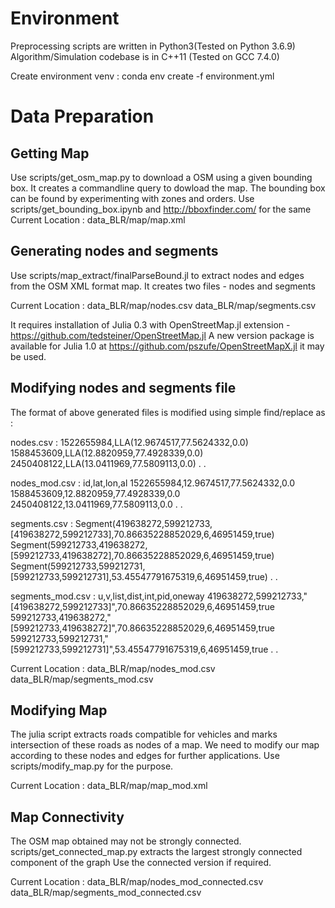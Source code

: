 # Environment 

Preprocessing scripts are written in Python3(Tested on Python 3.6.9)
Algorithm/Simulation codebase is in C++11 (Tested on GCC 7.4.0)

Create environment venv :
	conda env create -f environment.yml

# Data Preparation


## Getting Map
Use scripts/get_osm_map.py to download a OSM using a given bounding box. It creates a commandline query to dowload the map.
The bounding box can be found by experimenting with zones and orders. Use scripts/get_bounding_box.ipynb and http://bboxfinder.com/ for the same
Current Location : data_BLR/map/map.xml

## Generating nodes and segments
Use scripts/map_extract/finalParseBound.jl to extract nodes and edges from the OSM XML format map. It creates two files - nodes and segments

Current Location : data_BLR/map/nodes.csv data_BLR/map/segments.csv

It requires installation of Julia 0.3 with OpenStreetMap.jl extension - https://github.com/tedsteiner/OpenStreetMap.jl
A new version package is available for Julia 1.0 at https://github.com/pszufe/OpenStreetMapX.jl it may be used.

## Modifying nodes and segments file
The format of above generated files is modified using simple find/replace as :

nodes.csv :
1522655984,LLA(12.9674517,77.5624332,0.0)
1588453609,LLA(12.8820959,77.4928339,0.0)
2450408122,LLA(13.0411969,77.5809113,0.0)
.
.

nodes_mod.csv :
id,lat,lon,al
1522655984,12.9674517,77.5624332,0.0
1588453609,12.8820959,77.4928339,0.0
2450408122,13.0411969,77.5809113,0.0
.
.

segments.csv :
Segment(419638272,599212733,[419638272,599212733],70.86635228852029,6,46951459,true)
Segment(599212733,419638272,[599212733,419638272],70.86635228852029,6,46951459,true)
Segment(599212733,599212731,[599212733,599212731],53.45547791675319,6,46951459,true)
.
.

segments_mod.csv :
u,v,list,dist,int,pid,oneway
419638272,599212733,"[419638272,599212733]",70.86635228852029,6,46951459,true
599212733,419638272,"[599212733,419638272]",70.86635228852029,6,46951459,true
599212733,599212731,"[599212733,599212731]",53.45547791675319,6,46951459,true
.
.

Current Location : data_BLR/map/nodes_mod.csv data_BLR/map/segments_mod.csv

## Modifying Map
The julia script extracts roads compatible for vehicles and marks intersection of these roads as nodes of a map.
We need to modify our map according to these nodes and edges for further applications.
Use scripts/modify_map.py for the purpose.

Current Location : data_BLR/map/map_mod.xml

## Map Connectivity
The OSM map obtained may not be strongly connected. 
scripts/get_connected_map.py extracts the largest strongly connected component of the graph
Use the connected version if required.

Current Location : data_BLR/map/nodes_mod_connected.csv data_BLR/map/segments_mod_connected.csv

